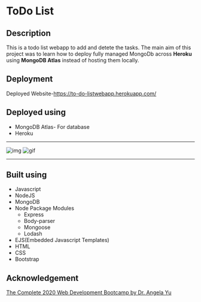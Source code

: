 # ToDo List

## Description
This is a todo list webapp to add and detete the tasks. The main aim of this project was to learn how to deploy fully managed MongoDb across **Heroku** using **MongoDB Atlas** instead of hosting them locally.

## Deployment
Deployed Website-https://to-do-listwebapp.herokuapp.com/

## Deployed using
* MongoDB Atlas- For database
* Heroku
-----------------------------------------
![img](https://user-images.githubusercontent.com/86367423/139680869-5572c52a-93d9-4711-89ce-b44968eb52c0.png)
![gif](https://user-images.githubusercontent.com/86367423/139681689-7f9631f1-5e83-4e94-87dc-21d355fe318a.gif)

------------------------------------

## Built using
* Javascript
* NodeJS
* MongoDB
* Node Package Modules
  * Express
  * Body-parser
  * Mongoose
  * Lodash
* EJS(Embedded Javascript Templates)
* HTML
* CSS
* Bootstrap

## Acknowledgement
[The Complete 2020 Web Development Bootcamp by Dr. Angela Yu](https://www.udemy.com/course/the-complete-web-development-bootcamp/)
